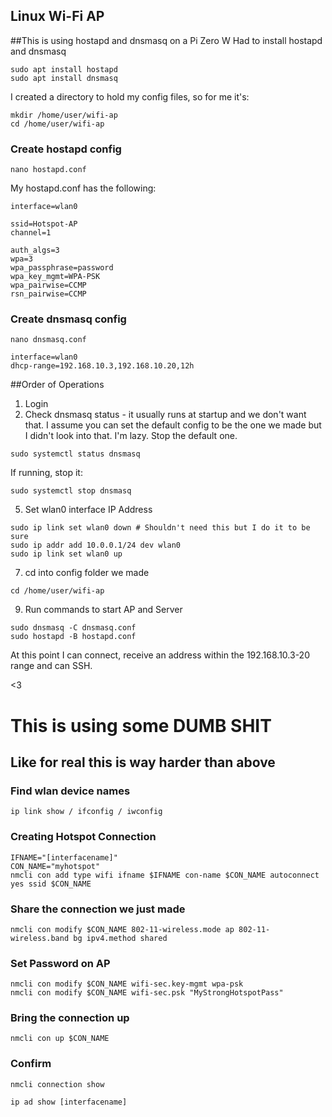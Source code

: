 ## Linux Wi-Fi AP

##This is using hostapd and dnsmasq on a Pi Zero W
Had to install hostapd and dnsmasq

```
sudo apt install hostapd
sudo apt install dnsmasq
```

I created a directory to hold my config files, so for me it's:

```
mkdir /home/user/wifi-ap
cd /home/user/wifi-ap
```

### Create hostapd config

```
nano hostapd.conf
```

My hostapd.conf has the following:

```
interface=wlan0

ssid=Hotspot-AP
channel=1

auth_algs=3
wpa=3
wpa_passphrase=password
wpa_key_mgmt=WPA-PSK
wpa_pairwise=CCMP
rsn_pairwise=CCMP
```

### Create dnsmasq config

```
nano dnsmasq.conf
```

```
interface=wlan0
dhcp-range=192.168.10.3,192.168.10.20,12h
```

##Order of Operations

1. Login
2. Check dnsmasq status - it usually runs at startup and we don't want that. I assume you can set the default config to be the one we made but I didn't look into that. I'm lazy. Stop the default one. 

```
sudo systemctl status dnsmasq
```

If running, stop it:

```
sudo systemctl stop dnsmasq
```

5. Set wlan0 interface IP Address

```
sudo ip link set wlan0 down # Shouldn't need this but I do it to be sure
sudo ip addr add 10.0.0.1/24 dev wlan0
sudo ip link set wlan0 up
```

7. cd into config folder we made

```
cd /home/user/wifi-ap
```

9. Run commands to start AP and Server

```
sudo dnsmasq -C dnsmasq.conf
sudo hostapd -B hostapd.conf
```

At this point I can connect, receive an address within the 192.168.10.3-20 range and can SSH.

<3 





# This is using some DUMB SHIT
## Like for real this is way harder than above
### Find wlan device names

```
ip link show / ifconfig / iwconfig
```
### Creating Hotspot Connection

```
IFNAME="[interfacename]"
CON_NAME="myhotspot"
nmcli con add type wifi ifname $IFNAME con-name $CON_NAME autoconnect yes ssid $CON_NAME
```

### Share the connection we just made
```
nmcli con modify $CON_NAME 802-11-wireless.mode ap 802-11-wireless.band bg ipv4.method shared
```

### Set Password on AP
```
nmcli con modify $CON_NAME wifi-sec.key-mgmt wpa-psk
nmcli con modify $CON_NAME wifi-sec.psk "MyStrongHotspotPass"
```

### Bring the connection up
```
nmcli con up $CON_NAME
```

### Confirm 
```
nmcli connection show
```
```
ip ad show [interfacename]
```

